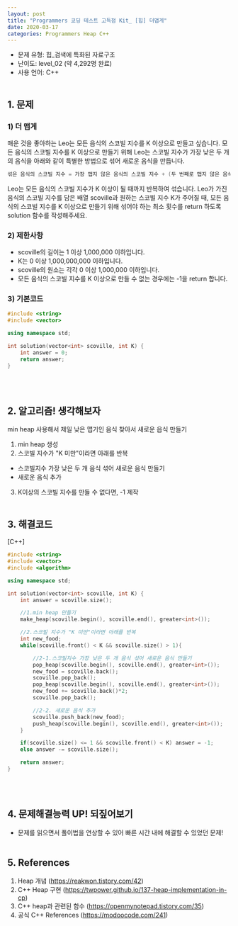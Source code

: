```yaml
---
layout: post
title: "Programmers 코딩 테스트 고득점 Kit_ [힙] 더맵게"
date: 2020-03-17
categories: Programmers Heap C++
---
```


- 문제 유형: 힙_검색에 특화된 자료구조
- 난이도: level_02 (약 4,292명 완료)
- 사용 언어: C++ <br/><br/>

## 1. 문제
### 1) 더 맵게
매운 것을 좋아하는 Leo는 모든 음식의 스코빌 지수를 K 이상으로 만들고 싶습니다. 모든 음식의 스코빌 지수를 K 이상으로 만들기 위해 Leo는 스코빌 지수가 가장 낮은 두 개의 음식을 아래와 같이 특별한 방법으로 섞어 새로운 음식을 만듭니다.<br/>
 ```c++
 섞은 음식의 스코빌 지수 = 가장 맵지 않은 음식의 스코빌 지수 + (두 번째로 맵지 않은 음식의 스코빌 지수 * 2)
 ```
Leo는 모든 음식의 스코빌 지수가 K 이상이 될 때까지 반복하여 섞습니다. Leo가 가진 음식의 스코빌 지수를 담은 배열 scoville과 원하는 스코빌 지수 K가 주어질 때, 모든 음식의 스코빌 지수를 K 이상으로 만들기 위해 섞어야 하는 최소 횟수를 return 하도록 solution 함수를 작성해주세요.
<br/>

### 2) 제한사항   
- scoville의 길이는 1 이상 1,000,000 이하입니다.
- K는 0 이상 1,000,000,000 이하입니다.
- scoville의 원소는 각각 0 이상 1,000,000 이하입니다.
- 모든 음식의 스코빌 지수를 K 이상으로 만들 수 없는 경우에는 -1을 return 합니다.

### 3) 기본코드
```c++
#include <string>
#include <vector>

using namespace std;

int solution(vector<int> scoville, int K) {
    int answer = 0;
    return answer;
}
```
<br/><br/>

## 2. 알고리즘! 생각해보자
min heap 사용해서 제일 낮은 맵기인 음식 찾아서 새로운 읍식 만들기<br/>
1) min heap 생성<br/>
2) 스코빌 지수가 "K 미만"이라면 아래를 반복
  - 스코빌지수 가장 낮은 두 개 음식 섞어 새로운 음식 만들기
  - 새로운 음식 추가

3) K이상의 스코빌 지수를 만들 수 없다면, -1 제작
<br/><br/>

## 3. 해결코드
[C++]<br/>

```c++
#include <string>
#include <vector>
#include <algorithm>

using namespace std;

int solution(vector<int> scoville, int K) {
    int answer = scoville.size();

    //1.min heap 만들기
    make_heap(scoville.begin(), scoville.end(), greater<int>());

    //2.스코빌 지수가 "K 미만"이라면 아래를 반복
    int new_food;
    while(scoville.front() < K && scoville.size() > 1){

        //2-1.스코빌지수 가장 낮은 두 개 음식 섞어 새로운 음식 만들기
        pop_heap(scoville.begin(), scoville.end(), greater<int>());        
        new_food = scoville.back();
        scoville.pop_back();
        pop_heap(scoville.begin(), scoville.end(), greater<int>());        
        new_food += scoville.back()*2;
        scoville.pop_back();

        //2-2. 새로운 음식 추가
        scoville.push_back(new_food);
        push_heap(scoville.begin(), scoville.end(), greater<int>());
    }

    if(scoville.size() <= 1 && scoville.front() < K) answer = -1;
    else answer -= scoville.size();

    return answer;
}
```
<br/><br/>

## 4. 문제해결능력 UP! 되짚어보기
- 문제를 읽으면서 풀이법을 연상할 수 있어 빠른 시간 내에 해결할 수 있었던 문제!
<br/><br/>

## 5. References
1) Heap 개념 (<https://reakwon.tistory.com/42>)
2) C++ Heap 구현 (<https://twpower.github.io/137-heap-implementation-in-cp>)
3) C++ heap과 관련된 함수 (<https://openmynotepad.tistory.com/35>)
2) 공식 C++ References (<https://modoocode.com/241>)
<br/><br/>
